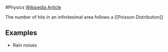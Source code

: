 #Physics 
[Wikipedia Article](https://en.wikipedia.org/wiki/Poisson_scatter_theorem)

The number of hits in an infinitesimal area follows a [[Poisson Distribution]]
## Examples
* Rain noises